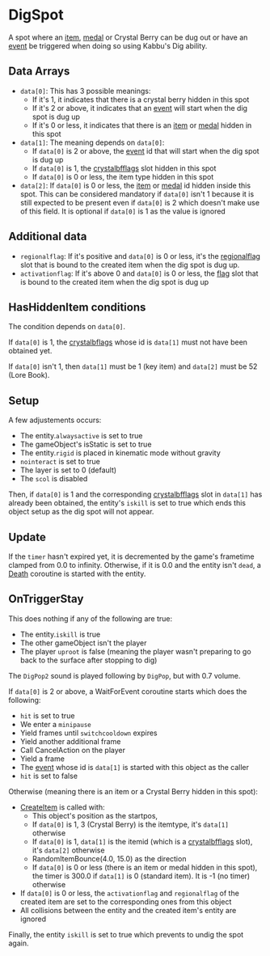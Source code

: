 # DigSpot
A spot where an [item](../../../Enums%20and%20IDs/Items.md), [medal](../../../Enums%20and%20IDs/Medal.md) or Crystal Berry can be dug out or have an [event](../../../Enums%20and%20IDs/Events.md) be triggered when doing so using Kabbu's Dig ability.

## Data Arrays
- `data[0]`: This has 3 possible meanings:
  - If it's 1, it indicates that there is a crystal berry hidden in this spot
  - If it's 2 or above, it indicates that an [event](../../../Enums%20and%20IDs/Events.md) will start when the dig spot is dug up 
  - If it's 0 or less, it indicates that there is an [item](../../../Enums%20and%20IDs/Items.md) or [medal](../../../Enums%20and%20IDs/Medal.md) hidden in this spot
- `data[1]`: The meaning depends on `data[0]`:
  - If `data[0]` is 2 or above, the [event](../../../Enums%20and%20IDs/Events.md) id that will start when the dig spot is dug up
  - If `data[0]` is 1, the [crystalbfflags](../../../Enums%20and%20IDs/crystalbfflags.md) slot hidden in this spot
  - If `data[0]` is 0 or less, the item type hidden in this spot
- `data[2]`: If `data[0]` is 0 or less, the [item](../../../Enums%20and%20IDs/Items.md) or [medal](../../../Enums%20and%20IDs/Medal.md) id hidden inside this spot. This can be considered mandatory if `data[0]` isn't 1 because it is still expected to be present even if `data[0]` is 2 which doesn't make use of this field. It is optional if `data[0]` is 1 as the value is ignored

## Additional data
- `regionalflag`: If it's positive and `data[0]` is 0 or less, it's the [regionalflag](../../../Flags%20arrays/Regionalflags.md) slot that is bound to the created item when the dig spot is dug up.
- `activationflag`: If it's above 0 and `data[0]` is 0 or less, the [flag](../../../Flags%20arrays/flags.md) slot that is bound to the created item when the dig spot is dug up

## HasHiddenItem conditions
The condition depends on `data[0]`.

If `data[0]` is 1, the [crystalbflags](../../Enums%20and%20IDs/crystalbfflags.md) whose id is `data[1]` must not have been obtained yet. 

If `data[0]` isn't 1, then `data[1]` must be 1 (key item) and `data[2]` must be 52 (Lore Book).

## Setup
A few adjustements occurs:
- The entity.`alwaysactive` is set to true
- The gameObject's isStatic is set to true
- The entity.`rigid` is placed in kinematic mode without gravity
- `nointeract` is set to true
- The layer is set to 0 (default)
- The `scol` is disabled

Then, if `data[0]` is 1 and the corresponding [crystalbfflags](../../../Enums%20and%20IDs/crystalbfflags.md) slot in `data[1]` has already been obtained, the entity's `iskill` is set to true which ends this object setup as the dig spot will not appear.

## Update
If the `timer` hasn't expired yet, it is decremented by the game's frametime clamped from 0.0 to infinity. Otherwise, if it is 0.0 and the entity isn't `dead`, a [Death](../../EntityControl/Notable%20methods/Death.md) coroutine is started with the entity.

## OnTriggerStay
This does nothing if any of the following are true:
- The entity.`iskill` is true
- The other gameObject isn't the player
- The player `uproot` is false (meaning the player wasn't preparing to go back to the surface after stopping to dig)

The `DigPop2` sound is played following by `DigPop`, but with 0.7 volume.

If `data[0]` is 2 or above, a WaitForEvent coroutine starts which does the following:
- `hit` is set to true
- We enter a `minipause`
- Yield frames until `switchcooldown` expires
- Yield another additional frame
- Call CancelAction on the player
- Yield a frame
- The [event](../../../Enums%20and%20IDs/Events.md) whose id is `data[1]` is started with this object as the caller
- `hit` is set to false

Otherwise (meaning there is an item or a Crystal Berry hidden in this spot):
- [CreateItem](Item.md#entitycontrolcreateitem) is called with:
  - This object's position as the startpos, 
  - If `data[0]` is 1, 3 (Crystal Berry) is the itemtype, it's `data[1]` otherwise
  - If `data[0]` is 1, `data[1]` is the itemid (which is a [crystalbfflags](../../../Enums%20and%20IDs/crystalbfflags.md) slot), it's `data[2]` otherwise
  - RandomItemBounce(4.0, 15.0) as the direction
  - If `data[0]` is 0 or less (there is an item or medal hidden in this spot), the timer is 300.0 if `data[1]` is 0 (standard item). It is -1 (no timer) otherwise
- If `data[0]` is 0 or less, the `activationflag` and `regionalflag` of the created item are set to the corresponding ones from this object
- All collisions between the entity and the created item's entity are ignored

Finally, the entity `iskill` is set to true which prevents to undig the spot again.
